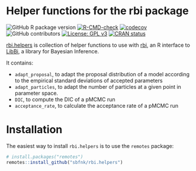 Helper functions for the rbi package
================

<!-- badges: start -->

![GitHub R package
version](https://img.shields.io/github/r-package/v/sbfnk/rbi.helpers)
[![R-CMD-check](https://github.com/sbfnk/rbi/actions/workflows/R-CMD-check.yaml/badge.svg)](https://github.com/sbfnk/rbi/actions/workflows/R-CMD-check.yaml)
[![codecov](https://codecov.io/github/sbfnk/rbi.helpers/branch/master/graphs/badge.svg)](https://codecov.io/github/sbfnk/rbi.helpers)
![GitHub
contributors](https://img.shields.io/github/contributors/sbfnk/rbi.helpers)
[![License: GPL
v3](https://img.shields.io/badge/License-GPLv3-blue.svg)](https://www.gnu.org/licenses/gpl-3.0)
[![CRAN
status](https://www.r-pkg.org/badges/version/rbi.helpers)](https://CRAN.R-project.org/package=rbi.helpers)
<!-- badges: end -->

[rbi.helpers](https://github.com/sbfnk/rbi.helpers) is collection of
helper functions to use with [rbi](https://github.com/sbfnk/rbi), an R
interface to [LibBi](https://github.com/lawmurray/LibBi), a library for
Bayesian Inference.

It contains:

- `adapt_proposal`, to adapt the proposal distribution of a model
  according to the empirical standard deviations of accepted parameters
- `adapt_particles`, to adapt the number of particles at a given point
  in parameter space.
- `DIC`, to compute the DIC of a pMCMC run
- `acceptance_rate`, to calculate the acceptance rate of a pMCMC run

# Installation

The easiest way to install `rbi.helpers` is to use the `remotes`
package:

``` r
# install.packages("remotes")
remotes::install_github("sbfnk/rbi.helpers")
```
